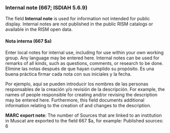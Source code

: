 ### Internal note (667; ISDIAH 5.6.9)

The field **Internal note** is used for information not intended for public display. Internal notes are not published in the public RISM catalogs or available in the RISM open data.


#### Nota interna (667 $a)

Enter local notes for internal use, including for use within your own working group. Any language may be entered here. Internal notes can be used for remarks of all kinds, such as questions, comments, or research to be done. Elimine las notas después de que hayan cumplido su propósito. Es una buena práctica firmar cada nota con sus iniciales y la fecha.

Por ejemplo, aquí se pueden introducir los nombres de las personas responsables de la creación y/o revisión de la descripción. For example, the names of people responsible for creating and/or revising the description may be entered here. Furthermore, this field documents additional information relating to the creation of and changes to the description.

**MARC export note**: The number of Sources that are linked to an institution in Muscat are exported to the field 667 $a, for example: Published sources: 6

